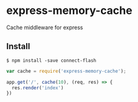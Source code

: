 # express-memory-cache

Cache middleware for express 
## Install

    $ npm install -save connect-flash

```javascript
var cache = require('express-memory-cache');

app.get('/', cache(10), (req, res) => {
  res.render('index')
})
```